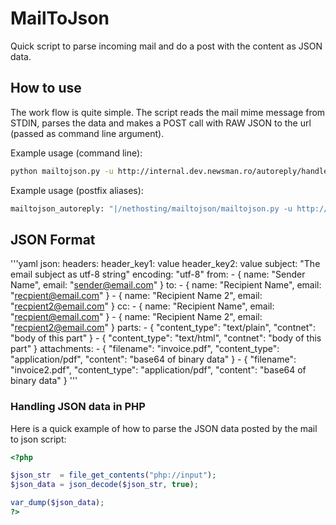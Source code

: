 # MailToJson

Quick script to parse incoming mail and do a post with the content as JSON data.

## How to use

The work flow is quite simple. The script reads the mail mime message from STDIN, parses
the data and makes a POST call with RAW JSON to the url (passed as command line argument).

Example usage (command line):
```bash
python mailtojson.py -u http://internal.dev.newsman.ro/autoreply/handle.php
```

Example usage (postfix aliases):
```bash
mailtojson_autoreply: "|/nethosting/mailtojson/mailtojson.py -u http://internal.dev.newsman.ro/autoreply/handle.php"
```

## JSON Format

'''yaml
json:
  headers:
    header_key1: value
    header_key2: value
  subject: "The email subject as utf-8 string"
  encoding: "utf-8"
  from:
    - { name: "Sender Name", email: "sender@email.com" }
  to:
    - { name: "Recipient Name", email: "recpient@email.com" }
    - { name: "Recipient Name 2", email: "recpient2@email.com" }
  cc:
    - { name: "Recipient Name", email: "recpient@email.com" }
    - { name: "Recipient Name 2", email: "recpient2@email.com" }
  parts: 
    - { "content_type": "text/plain", "contnet": "body of this part" }
    - { "content_type": "text/html", "contnet": "body of this part" }
  attachments:
    - { "filename": "invoice.pdf", "content_type": "application/pdf", "content": "base64 of binary data" }
    - { "filename": "invoice2.pdf", "content_type": "application/pdf", "content": "base64 of binary data" }
'''

### Handling JSON data in PHP

Here is a quick example of how to parse the JSON data posted by the mail to json script:

```php
<?php

$json_str  = file_get_contents("php://input");
$json_data = json_decode($json_str, true);

var_dump($json_data);
?>
```
